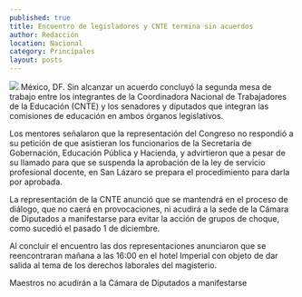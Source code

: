 ```yaml
---
published: true
title: Encuentro de legisladores y CNTE termina sin acuerdos
author: Redacción
location: Nacional
category: Principales
layout: posts
---
```


![](http://i.imgur.com/Em3swV4m.jpg)
México, DF. Sin alcanzar un acuerdo concluyó la segunda mesa de trabajo entre los integrantes de la Coordinadora Nacional de Trabajadores de la Educación (CNTE) y los senadores y diputados que integran las comisiones de educación en ambos órganos legislativos.

Los mentores señalaron que la representación del Congreso no respondió a su petición de que asistieran los funcionarios de la Secretaría de Gobernación, Educación Pública y Hacienda, y advirtieron que a pesar de su llamado para que se suspenda la aprobación de la ley de servicio profesional docente, en San Lázaro se prepara el procedimiento para darla por aprobada.

La representación de la CNTE anunció que se mantendrá en el proceso de diálogo, que no caerá en provocaciones, ni acudirá a la sede de la Cámara de Diputados a manifestarse para evitar la acción de grupos de choque, como sucedió el pasado 1 de diciembre.

Al concluir el encuentro las dos representaciones anunciaron que se reencontraran mañana a las 16:00 en el hotel Imperial con objeto de dar salida al tema de los derechos laborales del magisterio.

Maestros no acudirán a la Cámara de Diputados a manifestarse
